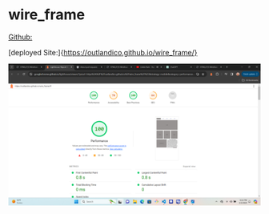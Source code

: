 # wire_frame

[Github:](https://github.com/outlandico/wire_frame.git)

[deployed Site:]{https://outlandico.github.io/wire_frame/}

![Github](<Screenshot (2741).png>)